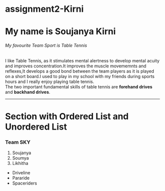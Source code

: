 # assignment2-Kirni
# My name is Soujanya Kirni
###### My favourite Team Sport is Table Tennis
I like Table Tennis, as it stimulates mental alertness to develop mental acuity and improves concentration.It improves the muscle movememnts and reflexes,It develops a good bond between the team players as it is played on a short board.I used to play in my school with my friends during sports hours and I really enjoy playing table tennis.<br>
The two important fundamental skills of table tennis are **forehand drives** and **backhand drives**.

---

# Section with Ordered List and Unordered List
### Team SKY
1. Soujanya
2. Soumya
3. Likhitha

* Driveline
* Pararide
* Spaceriders

![path to AboutMe](C:\Users\S563147\Documents\webapps-repos\assignment2-Kirni\AboutMe.md)